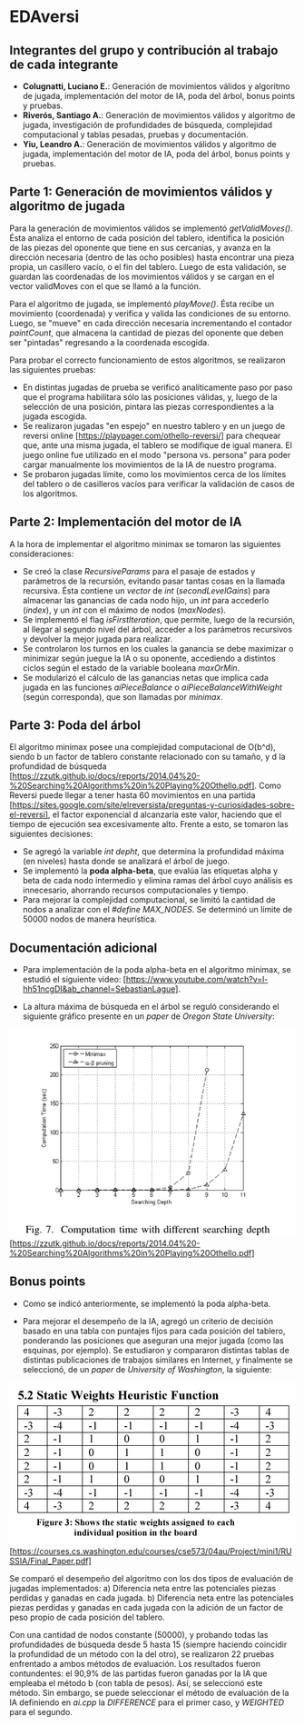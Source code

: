 # EDAversi

## Integrantes del grupo y contribución al trabajo de cada integrante

* **Colugnatti, Luciano E.**: Generación de movimientos válidos y algoritmo de jugada, implementación del motor de IA, poda
del árbol, bonus points y pruebas.
* **Riverós, Santiago A.**: Generación de movimientos válidos y algoritmo de jugada, investigación de profundidades de búsqueda, 
complejidad computacional y tablas pesadas, pruebas y documentación.
* **Yiu, Leandro A.**: Generación de movimientos válidos y algoritmo de jugada, implementación del motor de IA, poda
del árbol, bonus points y pruebas.


## Parte 1: Generación de movimientos válidos y algoritmo de jugada

Para la generación de movimientos válidos se implementó *getValidMoves()*. Ésta analiza el entorno de cada 
posición del tablero, identifica la posición de las piezas del oponente que tiene en sus cercanías, y avanza 
en la dirección necesaria (dentro de las ocho posibles) hasta encontrar una pieza propia, un casillero vacío, 
o el fin del tablero. Luego de esta validación, se guardan las coordenadas de los movimientos válidos y se cargan 
en el vector validMoves con el que se llamó a la función.

Para el algoritmo de jugada, se implementó *playMove()*. Ésta recibe un movimiento (coordenada) y verifica y valida 
las condiciones de su entorno. Luego, se "mueve" en cada dirección necesaria incrementando el contador *paintCount*, 
que almacena la cantidad de piezas del oponente que deben ser "pintadas" regresando a la coordenada escogida.

Para probar el correcto funcionamiento de estos algoritmos, se realizaron las siguientes pruebas:
* En distintas jugadas de prueba se verificó analíticamente paso por paso que el programa habilitara sólo las posiciones 
válidas, y, luego de la selección de una posición, pintara las piezas correspondientes a la jugada escogida.
* Se realizaron jugadas "en espejo" en nuestro tablero y en un juego de reversi online [https://playpager.com/othello-reversi/]
para chequear que, ante una misma jugada, el tablero se modifique de igual manera. El juego online fue utilizado en el modo 
"persona vs. persona" para poder cargar manualmente los movimientos de la IA de nuestro programa.
* Se probaron jugadas límite, como los movimientos cerca de los límites del tablero o de casilleros vacíos para verificar 
la validación de casos de los algoritmos.


## Parte 2: Implementación del motor de IA

A la hora de implementar el algoritmo minimax se tomaron las siguientes consideraciones:
* Se creó la clase *RecursiveParams* para el pasaje de estados y parámetros de la recursión, evitando pasar tantas cosas 
en la llamada recursiva. Ésta contiene un *vector* de *int* (*secondLevelGains*) para almacenar las ganancias de cada nodo 
hijo, un *int*  para accederlo (*index*), y un *int* con el máximo de nodos (*maxNodes*).
* Se implementó el flag *isFirstIteration*, que permite, luego de la recursión, al llegar al segundo nivel del árbol, acceder 
a los parámetros recursivos y devolver la mejor jugada para realizar.
* Se controlaron los turnos en los cuales la ganancia se debe maximizar o minimizar según juegue la IA o su oponente, 
accediendo a distintos ciclos según el estado de la variable booleana *maxOrMin*.
* Se modularizó el cálculo de las ganancias netas que implica cada jugada en las funciones *aiPieceBalance* o 
*aiPieceBalanceWithWeight* (según corresponda), que son llamadas por *minimax*.


## Parte 3: Poda del árbol

El algoritmo minimax posee una complejidad computacional de O(b^d), siendo b un factor de tablero constante relacionado con 
su tamaño, y d la profundidad de búsqueda 
[https://zzutk.github.io/docs/reports/2014.04%20-%20Searching%20Algorithms%20in%20Playing%20Othello.pdf].
Como Reversi puede llegar a tener hasta 60 movimientos en una partida 
[https://sites.google.com/site/elreversista/preguntas-y-curiosidades-sobre-el-reversi], 
el factor exponencial d alcanzaría este valor, haciendo que el tiempo de ejecución sea excesivamente alto.
Frente a esto, se tomaron las siguientes decisiones:
* Se agregó la variable *int* *depht*, que determina la profundidad máxima (en niveles) hasta donde se analizará el árbol 
de juego.
* Se implementó la **poda alpha-beta**, que evalúa las etiquetas alpha y beta de cada nodo intermedio y elimina ramas del 
árbol cuyo análisis es innecesario, ahorrando recursos computacionales y tiempo.
* Para mejorar la complejidad computacional, se limitó la cantidad de nodos a analizar con el *#define* *MAX_NODES*.
Se determinó un límite de 50000 nodos de manera heurística.


## Documentación adicional

* Para implementación de la poda alpha-beta en el algoritmo minimax, se estudió el siguiente video: 
[https://www.youtube.com/watch?v=l-hh51ncgDI&ab_channel=SebastianLague].

* La altura máxima de búsqueda en el árbol se reguló considerando el siguiente gráfico presente en un 
*paper* de *Oregon State University*:

![Tiempo computacional para distintas profundidades de búsqueda](/Images/Computation_times.png)
[https://zzutk.github.io/docs/reports/2014.04%20-%20Searching%20Algorithms%20in%20Playing%20Othello.pdf]

## Bonus points

* Como se indicó anteriormente, se implementó la poda alpha-beta.

* Para mejorar el desempeño de la IA, agregó un criterio de decisión basado en una tabla con puntajes fijos para cada posición
del tablero, ponderando las posiciones que aseguran una mejor jugada (como las esquinas, por ejemplo). Se estudiaron y 
compararon distintas tablas de distintas publicaciones de trabajos similares en Internet, y finalmente se seleccionó, de
un *paper* de *University of Washington*, la siguiente:

![Pesos para cada posición en el tablero de Reversi](/Images/Weights_table.png)
[https://courses.cs.washington.edu/courses/cse573/04au/Project/mini1/RUSSIA/Final_Paper.pdf]

Se comparó el desempeño del algoritmo con los dos tipos de evaluación de jugadas implementados: 
a) Diferencia neta entre las potenciales piezas perdidas y ganadas en cada jugada.
b) Diferencia neta entre las potenciales piezas perdidas y ganadas en cada jugada con la adición de un factor de peso propio
de cada posición del tablero.

Con una cantidad de nodos constante (50000), y probando todas las profundidades de búsqueda desde 5 hasta 15 (siempre haciendo
coincidir la profundidad de un método con la del otro), se realizaron 22 pruebas enfrentado a ambos métodos de evaluación.
Los resultados fueron contundentes: el 90,9% de las partidas fueron ganadas por la IA que empleaba el método b (con tabla
de pesos). Así, se seleccionó este método.
Sin embargo, se puede seleccionar el método de evaluación de la IA definiendo en *ai.cpp* la *DIFFERENCE* para el primer caso, 
y *WEIGHTED* para el segundo.


